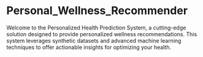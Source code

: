 # Personal_Wellness_Recommender
Welcome to the Personalized Health Prediction System, a cutting-edge solution designed to provide personalized wellness recommendations. This system leverages synthetic datasets and advanced machine learning techniques to offer actionable insights for optimizing your health.
